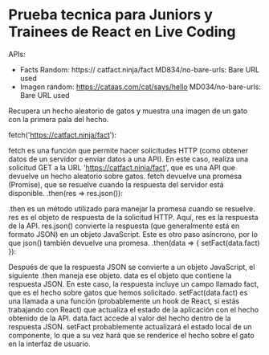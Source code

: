 # Prueba tecnica para Juniors y Trainees de React en Live Coding

APIs:

- Facts Random: https:// catfact.ninja/fact   MD834/no-bare-urls: Bare URL used 
- Imagen random: https://cataas.com/cat/says/hello    MD034/no-bare-urls: Bare URL used


Recupera un hecho aleatorio de gatos y muestra una imagen de un gato con la primera pala del hecho.





fetch('https://catfact.ninja/fact'):

fetch es una función que permite hacer solicitudes HTTP (como obtener datos de un servidor o enviar datos a una API).
En este caso, realiza una solicitud GET a la URL 'https://catfact.ninja/fact', que es una API que devuelve un hecho aleatorio sobre gatos.
fetch devuelve una promesa (Promise), que se resuelve cuando la respuesta del servidor está disponible.
.then(res => res.json()):

.then es un método utilizado para manejar la promesa cuando se resuelve.
res es el objeto de respuesta de la solicitud HTTP. Aquí, res es la respuesta de la API.
res.json() convierte la respuesta (que generalmente está en formato JSON) en un objeto JavaScript. Este es otro paso asíncrono, por lo que json() también devuelve una promesa.
.then(data => { setFact(data.fact) }):

Después de que la respuesta JSON se convierte a un objeto JavaScript, el siguiente .then maneja ese objeto.
data es el objeto que contiene la respuesta JSON. En este caso, la respuesta incluye un campo llamado fact, que es el hecho sobre gatos que hemos solicitado.
setFact(data.fact) es una llamada a una función (probablemente un hook de React, si estás trabajando con React) que actualiza el estado de la aplicación con el hecho obtenido de la API.
data.fact accede al valor del hecho dentro de la respuesta JSON.
setFact probablemente actualizará el estado local de un componente, lo que a su vez hará que se renderice el hecho sobre el gato en la interfaz de usuario.
